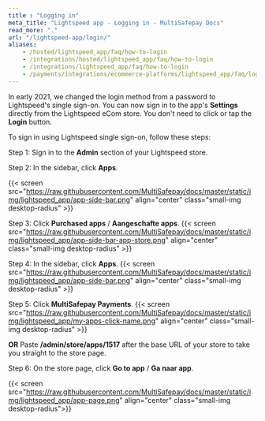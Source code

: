 ```yaml
---
title : "Logging in"
meta_title: "Lightspeed app - Logging in - MultiSafepay Docs"
read_more: "."
url: "/lightspeed-app/login/"
aliases:
    - /hosted/lightspeed_app/faq/how-to-login
    - /integrations/hosted/lightspeed_app/faq/how-to-login
    - /integrations/lightspeed_app/faq/how-to-login
    - /payments/integrations/ecommerce-platforms/lightspeed_app/faq/logging-in/
---
```


In early 2021, we changed the login method from a password to Lightspeed's single sign-on. You can now sign in to the app's **Settings** directly from the Lightspeed eCom store. You don't need to click or tap the **Login** button.

To sign in using Lightspeed single sign-on, follow these steps:

Step 1: Sign in to the **Admin** section of your Lightspeed store.

Step 2: In the sidebar, click **Apps**.

{{< screen src="https://raw.githubusercontent.com/MultiSafepay/docs/master/static/img/lightspeed_app/app-side-bar.png" align="center" class="small-img desktop-radius" >}}

Step 3: Click **Purchased apps** / **Aangeschafte apps**.
{{< screen src="https://raw.githubusercontent.com/MultiSafepay/docs/master/static/img/lightspeed_app/app-side-bar-app-store.png" align="center" class="small-img desktop-radius" >}}

Step 4: In the sidebar, click **Apps**.
{{< screen src="https://raw.githubusercontent.com/MultiSafepay/docs/master/static/img/lightspeed_app/app-side-bar.png" align="center" class="small-img desktop-radius" >}}

Step 5: Click **MultiSafepay Payments**.
{{< screen src="https://raw.githubusercontent.com/MultiSafepay/docs/master/static/img/lightspeed_app/my-apps-click-name.png" align="center" class="small-img desktop-radius" >}}

**OR**
Paste **/admin/store/apps/1517** after the base URL of your store to take you straight to the store page.

Step 6: On the store page, click **Go to app** / **Ga naar app**. 

{{< screen src="https://raw.githubusercontent.com/MultiSafepay/docs/master/static/img/lightspeed_app/app-page.png" align="center" class="small-img desktop-radius">}}

